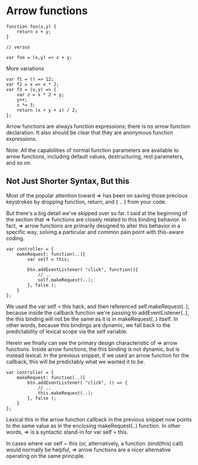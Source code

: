 # Arrow functions

```
function foo(x,y) {
	return x + y;
}

// versus

var foo = (x,y) => x + y;
```

More variations

```
var f1 = () => 12;
var f2 = x => x * 2;
var f3 = (x,y) => {
	var z = x * 2 + y;
	y++;
	x *= 3;
	return (x + y + z) / 2;
};
```

Arrow functions are always function expressions; there is no arrow function declaration. It also should be clear that they are anonymous function expressions.

Note: All the capabilities of normal function parameters are available to arrow functions, including default values, destructuring, rest parameters, and so on.

## Not Just Shorter Syntax, But this

Most of the popular attention toward => has been on saving those precious keystrokes by dropping function, return, and { .. } from your code.

But there's a big detail we've skipped over so far. I said at the beginning of the section that => functions are closely related to this binding behavior. In fact, => arrow functions are primarily designed to alter this behavior in a specific way, solving a particular and common pain point with this-aware coding.

```
var controller = {
	makeRequest: function(..){
		var self = this;

		btn.addEventListener( "click", function(){
			// ..
			self.makeRequest(..);
		}, false );
	}
};
```

We used the var self = this hack, and then referenced self.makeRequest(..), because inside the callback function we're passing to addEventListener(..), the this binding will not be the same as it is in makeRequest(..) itself. In other words, because this bindings are dynamic, we fall back to the predictability of lexical scope via the self variable.

Herein we finally can see the primary design characteristic of => arrow functions. Inside arrow functions, the this binding is not dynamic, but is instead lexical. In the previous snippet, if we used an arrow function for the callback, this will be predictably what we wanted it to be.

```
var controller = {
	makeRequest: function(..){
		btn.addEventListener( "click", () => {
			// ..
			this.makeRequest(..);
		}, false );
	}
};
```

Lexical this in the arrow function callback in the previous snippet now points to the same value as in the enclosing makeRequest(..) function. In other words, => is a syntactic stand-in for var self = this.

In cases where var self = this (or, alternatively, a function .bind(this) call) would normally be helpful, => arrow functions are a nicer alternative operating on the same principle. 

